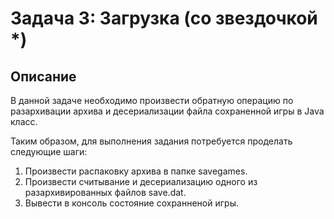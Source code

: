 # Задача 3: Загрузка (со звездочкой *)
## Описание

В данной задаче необходимо произвести обратную операцию по разархивации архива и десериализации файла сохраненной игры в Java класс.

Таким образом, для выполнения задания потребуется проделать следующие шаги:

1. Произвести распаковку архива в папке savegames.
2. Произвести считывание и десериализацию одного из разархивированных файлов save.dat.
3. Вывести в консоль состояние сохранненой игры.